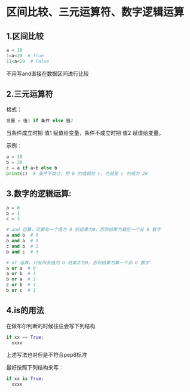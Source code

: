 # 区间比较、三元运算符、数字逻辑运算

## 1.区间比较

```python
a = 10
1<a<20  # True
11<a<20  # False
```

不用写and直接在数据区间进行比较

## 2.三元运算符

格式：

```python
变量 = 值1 if 条件 else 值2
```

当条件成立时把 值1 赋值给变量，条件不成立时把 值2 赋值给变量。

示例：

```python
a = 10
b = 20
c = a if a>b else b
print(c)  # 条件不成立，把 b 的值赋给 c，也就是 c 的值为 20
```

## 3.数字的逻辑运算:

```python
a = 0
b = 1
c = 3

# and 运算，只要有一个值为 0 则结果为0，否则结果为最后一个非 0 数字
a and b  # 0
b and a  # 0
c and b  # 1
b and c  # 3

# or 运算，只有所有值为 0 结果才为0，否则结果为第一个非 0 数字
a or a  # 0
a or b  # 1
b or a  # 1
c or b  # 3
b or c  # 1
```

## 4.is的用法

在做布尔判断的时候往往会写下列结构

```python
if xx == True:
  xxxx
```

上述写法也对但是不符合pep8标准

最好按照下列结构来写：

```python
if xx is True:
  xxxx
```

